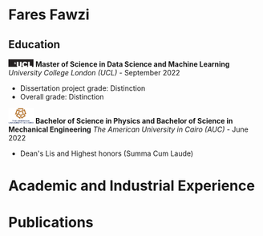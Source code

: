 # Fares Fawzi
## Education

<img src="/assets/img/UCL_logo.png" alt="UCL Logo" width="50"> **Master of Science in Data Science and Machine Learning** *University College London (UCL)* - September 2022

- Dissertation project grade: Distinction
- Overall grade: Distinction

<img src="/assets/img/AUC_logo.png" alt="AUC Logo" width="50"> **Bachelor of Science in Physics and Bachelor of Science in Mechanical Engineering** *The American University in Cairo (AUC)* - June 2022
- Dean's Lis and Highest honors (Summa Cum Laude)



# Academic and Industrial Experience
# Publications 
